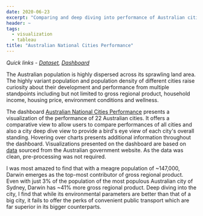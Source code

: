 ```yaml
---
date: 2020-06-23
excerpt: "Comparing and deep diving into performance of Australian cities. Visualization using Tableau."
header: ~
tags:
  - visualization
  - tableau
title: "Australian National Cities Performance"
---
```


*Quick links - [Dataset](https://data.gov.au/data/dataset/national-cities-performance-framework), [Dashboard](https://public.tableau.com/profile/saumya.sinha1550#!/vizhome/AustralianNationalCitiesPerformance/AustralianNationalCitiesPerformance-Compare)*  

The Australian population is highly dispersed across its sprawling land area. The highly variant population and population density of different cities raise curiosity about their development and performance from multiple standpoints including but not limited to gross regional product, household income, housing price, environment conditions and wellness.  

The dashboard [Australian National Cities Performance](https://public.tableau.com/profile/saumya.sinha1550#!/vizhome/AustralianNationalCitiesPerformance/AustralianNationalCitiesPerformance-Compare) presents a visualization of the performance of 22 Australian cities. It offers a comparative view to allow users to compare performances of all cities and also a city deep dive view to provide a bird's eye view of each city's overall standing. Hovering over charts presents additional information throughout the dashboard. Visualizations presented on the dashboard are based on [data](https://data.gov.au/data/dataset/national-cities-performance-framework) sourced from the Australian government website. As the data was clean, pre-processing was not required.  

I was most amazed to find that with a meagre population of ~147,000, Darwin emerges as the top-most contributor of gross regional product. Even with just 3% of the population of the most populous Australian city of Sydney, Darwin has ~41% more gross regional product. Deep diving into the city, I find that while its environmental parameters are better than that of a big city, it fails to offer the perks of convenient public transport which are far superior in its bigger counterparts.